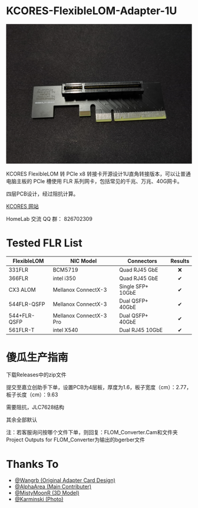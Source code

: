 # KCORES-FlexibleLOM-Adapter-1U

![FlexibleLOM-Adapter-Card-Top-View](./Photo/adapter.jpg)  

KCORES FlexibleLOM 转 PCIe x8 转接卡开源设计1U直角转接版本，可以让普通电脑主板的 PCIe 槽使用 FLR 系列网卡，包括常见的千兆、万兆、40G网卡。

四层PCB设计，经过阻抗计算。

[KCORES 网站](http://kcores.com/)

HomeLab 交流 QQ 群： 826702309

# Tested FLR List

| FlexibleLOM  | NIC Model               | Connectors        | Results |
| ------------ | ----------------------- | ----------------- | :-----: |
| 331FLR       | BCM5719                 | Quad RJ45 GbE     | ❌     |
| 366FLR       | intel i350              | Quad RJ45 GbE     | ✔      |
| CX3 ALOM     | Mellanox ConnectX-3     | Single SFP+ 10GbE | ✔      |
| 544FLR-QSFP  | Mellanox ConnectX-3     | Dual QSFP+ 40GbE  | ✔      |
| 544+FLR-QSFP | Mellanox ConnectX-3 Pro | Dual QSFP+ 40GbE  | ✔      |
| 561FLR-T     | intel X540              | Dual RJ45 10GbE   | ✔      |

# 傻瓜生产指南

下载Releases中的zip文件

提交至嘉立创助手下单，设置PCB为4层板，厚度为1.6，板子宽度（cm）：2.77，板子长度（cm）：9.63

需要阻抗，JLC7628结构

其余全部默认

注：若客服询问按哪个文件下单，则回复：FLOM_Converter.Cam和文件夹Project Outputs for FLOM_Converter为输出的bgerber文件

# Thanks To

- [@Wangrb (Original Adapter Card Design)](https://github.com/Wangrb)
- [@AlphaArea (Main Contributer)](https://github.com/alphaarea)
- [@MistyMoonR (3D Model)](https://github.com/MistyMoonR)  
- [@Karminski (Photo)](https://github.com/karminski)
